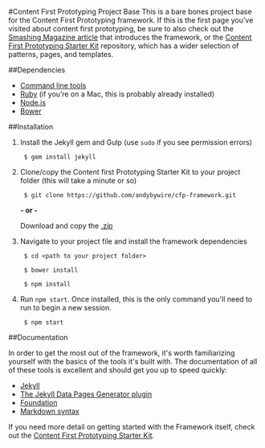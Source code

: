 #Content First Prototyping Project Base
This is a bare bones project base for the Content First Prototyping framework. If this is the first page you’ve visited about content first prototyping, be sure to also check out the [Smashing Magazine article](https://www.smashingmagazine.com/2016/05/content-first-prototyping/) that introduces the framework, or the [Content First Prototyping Starter Kit](https://github.com/andybywire/content-first-prototyping) repository, which has a wider selection of patterns, pages, and templates.


##Dependencies

- [Command line tools](http://osxdaily.com/2014/02/12/install-command-line-tools-mac-os-x/)
- [Ruby](https://www.ruby-lang.org/en/documentation/installation/) (if you’re on a Mac, this is probably already installed)
- [Node.js](https://nodejs.org/en/)
- [Bower](https://bower.io/#install-bower)

##Installation

1. Install the Jekyll gem and Gulp (use `sudo` if you see permission errors)

        $ gem install jekyll

2. Clone/copy the Content first Prototyping Starter Kit to your project folder (this will take a minute or so)

        $ git clone https://github.com/andybywire/cfp-framework.git

    **- or -**

    Download and copy the [.zip](https://github.com/andybywire/cfp-framework/archive/master.zip) 

3. Navigate to your project file and install the framework dependencies

        $ cd <path to your project folder>

        $ bower install

        $ npm install

4. Run `npm start`. Once installed, this is the only command you'll need to run to begin a new session. 

        $ npm start

##Documentation

In order to get the most out of the framework, it's worth familiarizing yourself with the basics of the tools it's built with. The documentation of all of these tools is excellent and should get you up to speed quickly:

- [Jekyll](http://jekyllrb.com/docs/home/)
- [The Jekyll Data Pages Generator plugin](https://github.com/avillafiorita/jekyll-datapage_gen)
- [Foundation](http://foundation.zurb.com/sites/docs/kitchen-sink.html)
- [Markdown syntax](https://daringfireball.net/projects/markdown/syntax)

If you need more detail on getting started with the Framework itself, check out the [Content First Prototyping Starter Kit](https://github.com/andybywire/content-first-prototyping.git). 